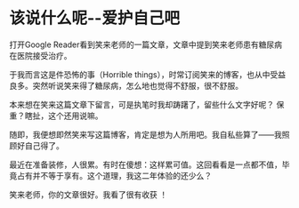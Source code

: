 该说什么呢--爱护自己吧
========

打开Google Reader看到笑来老师的一篇文章，文章中提到笑来老师患有糖尿病在医院接受治疗。

于我而言这是件恐怖的事（Horrible things），时常订阅笑来的博客，也从中受益良多。突然听说笑来得了糖尿病，怎么地也觉得不舒服，很不舒服。

本来想在笑来这篇文章下留言，可是执笔时我却踌躇了，留些什么文字好呢？ 保重？瞎扯，这个还用说嘛。

随即，我便想即然笑来写这篇博客，肯定是想为人所用吧。我自私些算了——我照顾好自己得了。

最近在准备装修，人很累。有时在傻想：这样累可值。这回看看是一点都不值，毕竟占有并不等于享有。这个道理，我这二年体验的还少么？

笑来老师，你的文章很好。我看了很有收获 ！
